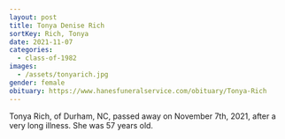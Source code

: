 ```yaml
---
layout: post
title: Tonya Denise Rich
sortKey: Rich, Tonya
date: 2021-11-07
categories:
  - class-of-1982
images:
  - /assets/tonyarich.jpg
gender: female
obituary: https://www.hanesfuneralservice.com/obituary/Tonya-Rich
---
```

Tonya Rich, of Durham, NC, passed away on November 7th, 2021, after a very long illness. She was 57 years old.